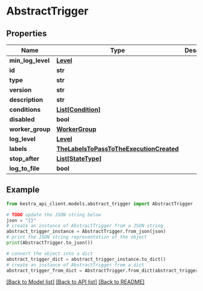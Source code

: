 # AbstractTrigger


## Properties

Name | Type | Description | Notes
------------ | ------------- | ------------- | -------------
**min_log_level** | [**Level**](Level.md) |  | [optional] 
**id** | **str** |  | 
**type** | **str** |  | 
**version** | **str** |  | [optional] 
**description** | **str** |  | [optional] 
**conditions** | [**List[Condition]**](Condition.md) |  | [optional] 
**disabled** | **bool** |  | 
**worker_group** | [**WorkerGroup**](WorkerGroup.md) |  | [optional] 
**log_level** | [**Level**](Level.md) |  | [optional] 
**labels** | [**TheLabelsToPassToTheExecutionCreated**](TheLabelsToPassToTheExecutionCreated.md) |  | [optional] 
**stop_after** | [**List[StateType]**](StateType.md) |  | [optional] 
**log_to_file** | **bool** |  | [optional] 

## Example

```python
from kestra_api_client.models.abstract_trigger import AbstractTrigger

# TODO update the JSON string below
json = "{}"
# create an instance of AbstractTrigger from a JSON string
abstract_trigger_instance = AbstractTrigger.from_json(json)
# print the JSON string representation of the object
print(AbstractTrigger.to_json())

# convert the object into a dict
abstract_trigger_dict = abstract_trigger_instance.to_dict()
# create an instance of AbstractTrigger from a dict
abstract_trigger_from_dict = AbstractTrigger.from_dict(abstract_trigger_dict)
```
[[Back to Model list]](../README.md#documentation-for-models) [[Back to API list]](../README.md#documentation-for-api-endpoints) [[Back to README]](../README.md)


